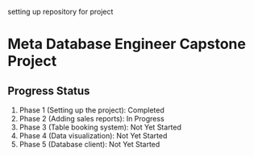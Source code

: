setting up repository for project

# Meta Database Engineer Capstone Project
## Progress Status

1. Phase 1 (Setting up the project): Completed
2. Phase 2 (Adding sales reports): In Progress
3. Phase 3 (Table booking system): Not Yet Started
4. Phase 4 (Data visualization): Not Yet Started
5. Phase 5 (Database client): Not Yet Started